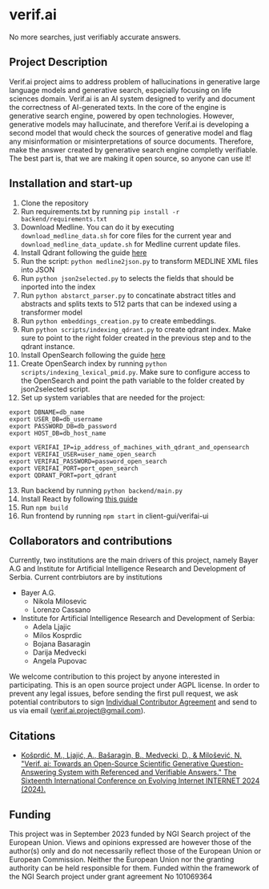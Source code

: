 # verif.ai
No more searches, just verifiably accurate answers.

## Project Description
Verif.ai project aims to address problem of hallucinations in generative large language models and generative search, especially focusing on life sciences domain.
Verif.ai is an AI system designed to verify and document the correctness of AI-generated texts. In the core of the engine is generative search engine, powered by open technologies. However, generative models may hallucinate, and therefore Verif.ai is developing a second model that would check the sources of generative model and flag any misinformation or misinterpretations of source documents. Therefore, make the answer created by generative search engine completly verifiable. The best part is, that we are making it open source, so anyone can use it!


## Installation and start-up

1. Clone the repository
2. Run requirements.txt by running `pip install -r backend/requirements.txt`
3. Download Medline. You can do it by executing `download_medline_data.sh` for core files for the current year and `download_medline_data_update.sh` for Medline current update files.
4. Install Qdrant following the guide [here](https://qdrant.tech/documentation/quick-start/)
5. Run the script: `python medline2json.py` to transform MEDLINE XML files into JSON
6. Run `python json2selected.py` to selects the fields that should be inported into the index
7. Run `python abstarct_parser.py` to concatinate abstract titles and abstracts and splits texts to 512 parts that can be indexed using a transformer model
8. Run `python embeddings_creation.py` to create embeddings.
9. Run `python scripts/indexing_qdrant.py` to create qdrant index. Make sure to point to the right folder created in the previous step and to the qdrant instance. 
10. Install OpenSearch following the guide [here](https://opensearch.org/docs/latest/install-and-configure/install-opensearch/index/)
11. Create OpenSearch index by running `python scripts/indexing_lexical_pmid.py`. Make sure to configure access to the OpenSearch and point the path variable to the folder created by json2selected script.
12. Set up system variables that are needed for the project:
```
export DBNAME=db_name
export USER_DB=db_username
export PASSWORD_DB=db_password
export HOST_DB=db_host_name

export VERIFAI_IP=ip_address_of_machines_with_qdrant_and_opensearch
export VERIFAI_USER=user_name_open_search
export VERIFAI_PASSWORD=password_open_search
export VERIFAI_PORT=port_open_search
export QDRANT_PORT=port_qdrant
```
13. Run backend by running `python backend/main.py`
14. Install React by following [this guide](https://www.freecodecamp.org/news/how-to-install-react-a-step-by-step-guide/)
15. Run `npm build`
16. Run frontend by running `npm start` in client-gui/verifai-ui

## Collaborators and contributions

Currently, two institutions are the main drivers of this project, namely Bayer A.G and Institute for Artificial Intelligence Research and Development of Serbia. Current contrbiutors are by institutions
* Bayer A.G.
  * Nikola Milosevic
  * Lorenzo Cassano
* Institute for Artificial Intelligence Research and Development of Serbia:
  * Adela Ljajic
  * Milos Kosprdic
  * Bojana Basaragin
  * Darija Medvecki
  * Angela Pupovac

We welcome contribution to this project by anyone interested in participating. This is an open source project under AGPL license. In order to prevent any legal issues, before sending the first pull request, we ask potential contributors to sign [Individual Contributor Agreement](https://github.com/nikolamilosevic86/verif.ai/blob/main/Legal/Individual%20Contributor%20Agreement%20Verifai_fillable.pdf) and send to us via email (verif.ai.project@gmail.com).

## Citations

* [Košprdić, M., Ljajić, A., Bašaragin, B., Medvecki, D., & Milošević, N. "Verif. ai: Towards an Open-Source Scientific Generative Question-Answering System with Referenced and Verifiable Answers." The Sixteenth International Conference on Evolving Internet INTERNET 2024 (2024).](https://arxiv.org/pdf/2402.18589.pdf)

## Funding 

This project was in September 2023 funded by NGI Search project of the European Union. Views and opinions expressed are however those of the author(s) only and do not necessarily reflect those of the European Union or European Commission. Neither the European Union nor the granting authority can be held responsible for them. Funded within the framework of the NGI Search project under grant agreement No 101069364
